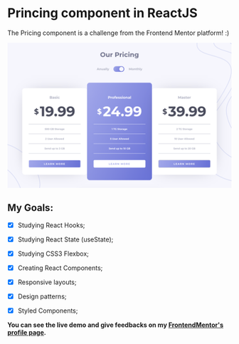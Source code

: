 # Princing component in ReactJS

The Pricing component is a challenge from the Frontend Mentor platform! :)

![](src/assets/screen-capture.png)

## My Goals:
- [x] Studying React Hooks;
- [x] Studying React State (useState);
- [x] Studying CSS3 Flexbox;
- [x] Creating React Components;
- [x] Responsive layouts;
- [x] Design patterns;
- [x] Styled Components;


**You can see the live demo and give feedbacks on my [FrontendMentor's profile page](https://www.frontendmentor.io/solutions/pricing-component-with-toggle-in-reactjs-mshtKXv5F).**
